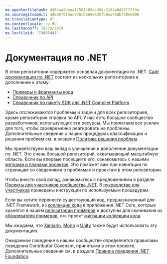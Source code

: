 ```yaml
---
ms.openlocfilehash: d384aa2daea17581402dc45dc3104a0d97f77f3a
ms.sourcegitcommit: ad800f019ac976cb669e635fb0ea49db740e6890
ms.translationtype: HT
ms.contentlocale: ru-RU
ms.lasthandoff: 10/29/2019
ms.locfileid: "73035447"
---
```

# <a name="net-docs"></a>Документация по .NET

В этом репозитории содержится основная документация по .NET. [Сайт документации по .NET](https://docs.microsoft.com/dotnet) состоит из нескольких репозиториев в дополнение к этому:

- [Примеры и фрагменты кода](https://github.com/dotnet/samples)
- [Справочник по API](https://github.com/dotnet/dotnet-api-docs)
- [Справочник по пакету SDK для .NET Compiler Platform](https://github.com/dotnet/roslyn-api-docs)

Здесь отслеживаются проблемы и задачи для всех репозиториев, кроме репозитория справки по API. У нас есть большое сообщество разработчиков, использующих эти ресурсы. Мы прилагаем все усилия для того, чтобы своевременно реагировать на проблемы. Дополнительные сведения о наших процедурах классификации и решения проблем см. в разделе [Политика решения проблем](issues-policy.md).

Мы приветствуем ваш вклад в улучшение и дополнение документации по .NET. Это очень большой репозиторий, охватывающий масштабную область. Если вы впервые посещаете его, ознакомьтесь с нашими [метками и планами проектов](styleguide/labels-projects.md). Это поможет вам при навигации по страницам со сведениями о проблемах и проектам в этом репозитории.

Чтобы внести свой вклад, ознакомьтесь с предложениями в разделе [Проекты для участников сообщества .NET](https://github.com/dotnet/docs/projects/35). В [руководстве для участников](CONTRIBUTING.md) приведены инструкции по используемым процедурам. 

Если вы хотите перенести существующий код, предназначенный для .NET Framework, из [коллекции кода](https://code.msdn.microsoft.com) в приложения .NET Core, которые хранятся в нашем [репозитории примеров](https://github.com/dotnet/samples) и доступны для скачивания из [обозревателя примеров](https://docs.microsoft.com/samples/browse), см. проект [миграции коллекции кода](https://github.com/dotnet/docs/projects/88). 

Мы ожидаем, что [Xamarin](https://docs.microsoft.com/xamarin), [Mono](http://docs.go-mono.com/?link=root%3a%2fclasslib) и [Unity](https://docs.unity3d.com/Manual/index.html) также будут использовать эту документацию.

Ожидаемое поведение в нашем сообществе определяется правилами поведения Contributor Covenant, принятыми в этом проекте.
Дополнительные сведения см. в разделе [Правила поведения .NET Foundation](https://dotnetfoundation.org/code-of-conduct).
